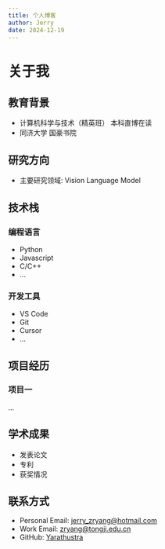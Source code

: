 ```yaml
---
title: 个人博客
author: Jerry
date: 2024-12-19
---
```


# 关于我

## 教育背景
- 计算机科学与技术（精英班） 本科直博在读
- 同济大学 国豪书院

## 研究方向
- 主要研究领域: Vision Language Model

## 技术栈
### 编程语言
- Python
- Javascript
- C/C++
- ...

### 开发工具
- VS Code
- Git
- Cursor
- ...

## 项目经历
### 项目一
...

## 学术成果
- 发表论文
- 专利
- 获奖情况

## 联系方式
- Personal Email: jerry_zryang@hotmail.com
- Work Email: zryang@tongji.edu.cn
- GitHub: [Yarathustra](https://github.com/Yarathustra)
